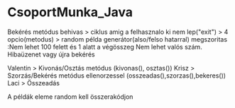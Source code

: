 # CsoportMunka_Java


Bekérés metódus behivas > ciklus amig a felhasznalo ki nem lep("exit") >  4 opcio(metodus) > random példa generátor(also/felso hatarral)
megszoritas :Nem lehet 100 felett és 1 alatt a végösszeg
             Nem lehet valós szám.
 Hibaüzenet vagy újra bekérés
 


Valentin > Kivonás/Osztás metódus  (kivonas(), osztas())
Krisz > Szorzás/Bekérés metódus ellenorzessel (osszeadas(),szorzas(),bekeres())
Laci > Összeadás
 
A példák eleme random kell összerakódjon

